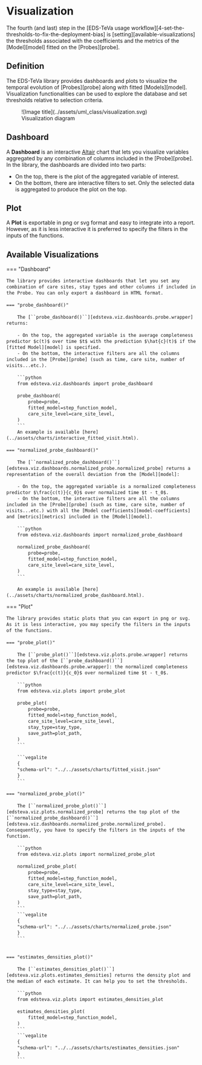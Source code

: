 # Visualization

The fourth (and last) step in the [EDS-TeVa usage workflow][4-set-the-thresholds-to-fix-the-deployment-bias] is [setting][available-visualizations] the thresholds associated with the coefficients and the metrics of the [Model][model] fitted on the [Probes][probe].

## Definition

The EDS-TeVa library provides dashboards and plots to visualize the temporal evolution of [Probes][probe] along with fitted [Models][model]. Visualization functionalities can be used to explore the database and set thresholds relative to selection criteria.

<figure markdown>
  ![Image title](../assets/uml_class/visualization.svg)
  <figcaption>Visualization diagram</figcaption>
</figure>

## Dashboard

A **Dashboard** is an interactive [Altair](https://altair-viz.github.io/) chart that lets you visualize variables aggregated by any combination of columns included in the [Probe][probe]. In the library, the dashboards are divided into two parts:

- On the top, there is the plot of the aggregated variable of interest.
- On the bottom, there are interactive filters to set. Only the selected data is aggregated to produce the plot on the top.
## Plot

A **Plot** is exportable in png or svg format and easy to integrate into a report. However, as it is less interactive it is preferred to specify the filters in the inputs of the functions.

## Available Visualizations

=== "Dashboard"

    The library provides interactive dashboards that let you set any combination of care sites, stay types and other columns if included in the Probe. You can only export a dashboard in HTML format.

    === "probe_dashboard()"

        The [``probe_dashboard()``][edsteva.viz.dashboards.probe.wrapper] returns:

        - On the top, the aggregated variable is the average completeness predictor $c(t)$ over time $t$ with the prediction $\hat{c}(t)$ if the [fitted Model][model] is specified.
        - On the bottom, the interactive filters are all the columns included in the [Probe][probe] (such as time, care site, number of visits...etc.).

        ```python
        from edsteva.viz.dashboards import probe_dashboard

        probe_dashboard(
            probe=probe,
            fitted_model=step_function_model,
            care_site_level=care_site_level,
        )
        ```
        An example is available [here](../assets/charts/interactive_fitted_visit.html).

    === "normalized_probe_dashboard()"

        The [``normalized_probe_dashboard()``][edsteva.viz.dashboards.normalized_probe.normalized_probe] returns a representation of the overall deviation from the [Model][model]:

        - On the top, the aggregated variable is a normalized completeness predictor $\frac{c(t)}{c_0}$ over normalized time $t - t_0$.
        - On the bottom, the interactive filters are all the columns included in the [Probe][probe] (such as time, care site, number of visits...etc.) with all the [Model coefficients][model-coefficients] and [metrics][metrics] included in the [Model][model].

        ```python
        from edsteva.viz.dashboards import normalized_probe_dashboard

        normalized_probe_dashboard(
            probe=probe,
            fitted_model=step_function_model,
            care_site_level=care_site_level,
        )
        ```

        An example is available [here](../assets/charts/normalized_probe_dashboard.html).

=== "Plot"

    The library provides static plots that you can export in png or svg. As it is less interactive, you may specify the filters in the inputs of the functions.

    === "probe_plot()"

        The [``probe_plot()``][edsteva.viz.plots.probe.wrapper] returns the top plot of the [``probe_dashboard()``][edsteva.viz.dashboards.probe.wrapper]: the normalized completeness predictor $\frac{c(t)}{c_0}$ over normalized time $t - t_0$.

        ```python
        from edsteva.viz.plots import probe_plot

        probe_plot(
            probe=probe,
            fitted_model=step_function_model,
            care_site_level=care_site_level,
            stay_type=stay_type,
            save_path=plot_path,
        )
        ```

        ```vegalite
        {
        "schema-url": "../../assets/charts/fitted_visit.json"
        }
        ```

    === "normalized_probe_plot()"

        The [``normalized_probe_plot()``][edsteva.viz.plots.normalized_probe] returns the top plot of the [``normalized_probe_dashboard()``][edsteva.viz.dashboards.normalized_probe.normalized_probe]. Consequently, you have to specify the filters in the inputs of the function.

        ```python
        from edsteva.viz.plots import normalized_probe_plot

        normalized_probe_plot(
            probe=probe,
            fitted_model=step_function_model,
            care_site_level=care_site_level,
            stay_type=stay_type,
            save_path=plot_path,
        )
        ```
        ```vegalite
        {
        "schema-url": "../../assets/charts/normalized_probe.json"
        }
        ```


    === "estimates_densities_plot()"

        The [``estimates_densities_plot()``][edsteva.viz.plots.estimates_densities] returns the density plot and the median of each estimate. It can help you to set the thresholds.

        ```python
        from edsteva.viz.plots import estimates_densities_plot

        estimates_densities_plot(
            fitted_model=step_function_model,
        )
        ```
        ```vegalite
        {
        "schema-url": "../../assets/charts/estimates_densities.json"
        }
        ```
